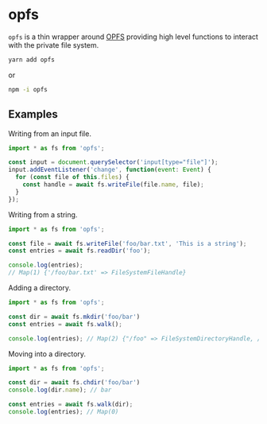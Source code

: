 # opfs


`opfs` is a thin wrapper around [OPFS](https://developer.mozilla.org/en-US/docs/Web/API/File_System_Access_API#origin_private_file_system) providing high level functions to interact with the private file system.


```sh
yarn add opfs
```
or


```sh
npm -i opfs
```


## Examples

Writing from an input file.

```js
import * as fs from 'opfs';

const input = document.querySelector('input[type="file"]');
input.addEventListener('change', function(event: Event) {
  for (const file of this.files) {
    const handle = await fs.writeFile(file.name, file);
  }
});
```

Writing from a string.

```js
import * as fs from 'opfs';

const file = await fs.writeFile('foo/bar.txt', 'This is a string');
const entries = await fs.readDir('foo');

console.log(entries);
// Map(1) {'/foo/bar.txt' => FileSystemFileHandle}
```

Adding a directory.

```js
import * as fs from 'opfs';

const dir = await fs.mkdir('foo/bar')
const entries = await fs.walk();

console.log(entries); // Map(2) {"/foo" => FileSystemDirectoryHandle, /foo/bar" => FileSystemDirectoryHandle}
```

Moving into a directory.

```js
import * as fs from 'opfs';

const dir = await fs.chdir('foo/bar')
console.log(dir.name); // bar

const entries = await fs.walk(dir);
console.log(entries); // Map(0)
```
